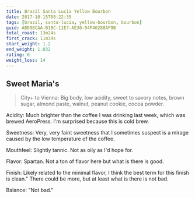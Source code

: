 ```yaml
---
title: Brazil Santa Lucia Yellow Bourbon
date: 2017-10-15T08:22:35
tags: [brazil, santa-lucia, yellow-bourbon, bourbon]
guid: ABD98CAA-B1BC-11E7-AE30-04F46288AF9B
total_roast: 13m24s
first_crack: 11m34s
start_weight: 1.2
end_weight: 1.032
rating: 0
weight_loss: 14
---
```


## Sweet Maria's

> City+ to Vienna: Big body, low acidity, sweet to savory notes, brown sugar,
> almond paste, walnut, peanut cookie, cocoa powder.

Acidity: Much brighter than the coffee I was drinking last week, which was
brewed AeroPress.  I'm surprised because this is cold brew.

Sweetness: Very, very faint sweetness that I sometimes suspect is a mirage
caused by the low temperature of the coffee.

Mouthfeel: Slightly tannic.  Not as oily as I'd hope for.

Flavor: Spartan.  Not a ton of flavor here but what is there is good.

Finish: Likely related to the minimal flavor, I think the best term for this
finish is clean."  There could be more, but at least what is there is not bad.

Balance: "Not bad."
